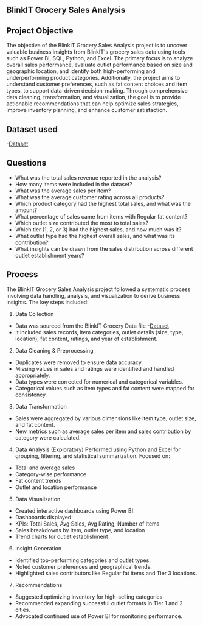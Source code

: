 ## BlinkIT Grocery Sales Analysis

## Project Objective
The objective of the BlinkIT Grocery Sales Analysis project is to uncover valuable business insights from BlinkIT's grocery sales data using tools such as Power BI, SQL, Python, and Excel. The primary focus is to analyze overall sales performance, evaluate outlet performance based on size and geographic location, and identify both high-performing and underperforming product categories. Additionally, the project aims to understand customer preferences, such as fat content choices and item types, to support data-driven decision-making. Through comprehensive data cleaning, transformation, and visualization, the goal is to provide actionable recommendations that can help optimize sales strategies, improve inventory planning, and enhance customer satisfaction.

## Dataset used
-<a href="https://github.com/Nikhil-29-11/BlinkIT-Grocery-Sales-Analysis---Project-Report/blob/main/BlinkIT%20Grocery%20Data.xlsx">Dataset</a>

## Questions 
- What was the total sales revenue reported in the analysis?
- How many items were included in the dataset?
- What was the average sales per item?
- What was the average customer rating across all products?
- Which product category had the highest total sales, and what was the amount?
- What percentage of sales came from items with Regular fat content?
- Which outlet size contributed the most to total sales?
- Which tier (1, 2, or 3) had the highest sales, and how much was it?
- What outlet type had the highest overall sales, and what was its contribution?
- What insights can be drawn from the sales distribution across different outlet establishment years?

## Process
The BlinkIT Grocery Sales Analysis project followed a systematic process involving data handling, analysis, and visualization to derive business insights. The key steps included:

1. Data Collection
- Data was sourced from the BlinkIT Grocery Data file -<a href="https://github.com/Nikhil-29-11/BlinkIT-Grocery-Sales-Analysis---Project-Report/blob/main/BlinkIT%20Grocery%20Data.xlsx">Dataset</a>
- It included sales records, item categories, outlet details (size, type, location), fat content, ratings, and year of establishment.

2. Data Cleaning & Preprocessing
- Duplicates were removed to ensure data accuracy.
- Missing values in sales and ratings were identified and handled appropriately.
- Data types were corrected for numerical and categorical variables.
- Categorical values such as item types and fat content were mapped for consistency.

3. Data Transformation
- Sales were aggregated by various dimensions like item type, outlet size, and fat content.
- New metrics such as average sales per item and sales contribution by category were calculated.

4. Data Analysis (Exploratory)
Performed using Python and Excel for grouping, filtering, and statistical summarization.
Focused on:
- Total and average sales
- Category-wise performance
- Fat content trends
- Outlet and location performance

5. Data Visualization
- Created interactive dashboards using Power BI.
- Dashboards displayed:
- KPIs: Total Sales, Avg Sales, Avg Rating, Number of Items
- Sales breakdowns by item, outlet type, and location
- Trend charts for outlet establishment

6. Insight Generation
- Identified top-performing categories and outlet types.
- Noted customer preferences and geographical trends.
- Highlighted sales contributors like Regular fat items and Tier 3 locations.

7. Recommendations
- Suggested optimizing inventory for high-selling categories.
- Recommended expanding successful outlet formats in Tier 1 and 2 cities.
- Advocated continued use of Power BI for monitoring performance.
